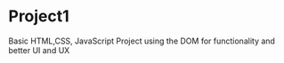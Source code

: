 # Project1
Basic HTML,CSS, JavaScript Project using the DOM for functionality and better UI and UX 
